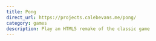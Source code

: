 ```yaml
---
title: Pong
direct_url: https://projects.calebevans.me/pong/
category: games
description: Play an HTML5 remake of the classic game
---
```

